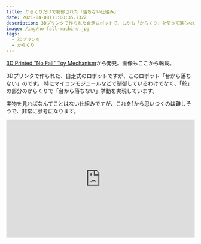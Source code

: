 ```yaml
---
title: からくりだけで制御された「落ちない仕組み」
date: 2021-04-08T11:00:35.732Z
description: 3Dプリンタで作られた自走ロボットで、しかも「からくり」を使って落ちない仕組みを実現している作例を紹介します。
image: /img/no-fall-machine.jpg
tags:
  - 3Dプリンタ
  - からくり
---
```

[3D Printed "No Fall" Toy Mechanism](https://hackaday.io/project/169299-3d-printed-no-fall-toy-mechanism)から発見。画像もここから転載。

3Dプリンタで作られた、自走式のロボットですが、このロボット「台から落ちない」のです。
特にマイコンモジュールなどで制御しているわけでなく、「舵」の部分のからくりで「台から落ちない」挙動を実現しています。

実物を見ればなんてことはない仕組みですが、これを1から思いつくのは難しそうで、非常に参考になります。

<iframe width="100%" height="315" src="https://www.youtube.com/embed/Ud2lKCYvATc" frameborder="0" allow="accelerometer; autoplay; clipboard-write; encrypted-media; gyroscope; picture-in-picture" allowfullscreen></iframe>
